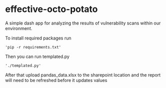 effective-octo-potato
=========

A simple dash app for analyzing the results of vulnerability scans within our environment. 

To install required packages run 

    'pip -r requirements.txt'

Then you can run templated.py

    './templated.py'

After that upload pandas_data.xlsx to the sharepoint location and the report will need to be refreshed before it updates values

